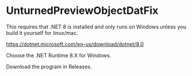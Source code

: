 # UnturnedPreviewObjectDatFix

This requires that .NET 8 is installed and only runs on Windows unless you build it yourself for linux/mac.

https://dotnet.microsoft.com/en-us/download/dotnet/8.0

Choose the .NET Runtime 8.X for Windows.


Download the program in Releases.
